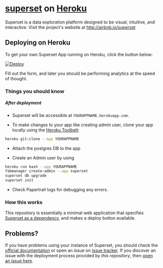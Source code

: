 # [superset](https://github.com/apache/incubator-superset) on [Heroku](http://heroku.com)

Superset is a data exploration platform designed to be visual, intuitive, and interactive. Visit the project's website at <http://airbnb.io/superset>

## Deploying on Heroku

To get your own Superset App running on Heroku, click the button below:

[![Deploy](https://www.herokucdn.com/deploy/button.svg)](https://heroku.com/deploy?template=https://github.com/sumangurung/superset-on-heroku)

Fill out the form, and later you should be performing analytics at the speed of thought.

### Things you should know
##### After deployment

- Superset will be accessible at `YOURAPPNAME.herokuapp.com`.

- To make changes to your app like creating admin user, clone your app locally using the [Heroku Toolbelt](https://toolbelt.heroku.com/):

```sh
heroku git:clone --app YOURAPPNAME
```

- Attach the postgres DB to the app


- Create an Admin user by using

```sh
heroku run bash --app YOURAPPNAME
fabmanager create-admin --app superset
superset db upgrade
superset init
```

- Check Papertrail logs for debugging any errors.

### How this works

This repository is essentially a minimal web application that specifies [Superset as a dependency](https://github.com/apache/incubator-superset), and makes a deploy button available.

## Problems?

If you have problems using your instance of Superset, you should check the [official documentation](https://superset.incubator.apache.org/installation.html) or open an issue on [issue tracker](https://github.com/apache/incubator-superset/issues). If you discover an issue with the deployment process provided by *this repository*, then [open an issue here](https://github.com/sumangurung/superset-on-heroku/issues).
